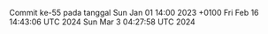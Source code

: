 Commit ke-55 pada tanggal Sun Jan 01 14:00 2023 +0100
Fri Feb 16 14:43:06 UTC 2024
Sun Mar  3 04:27:58 UTC 2024
